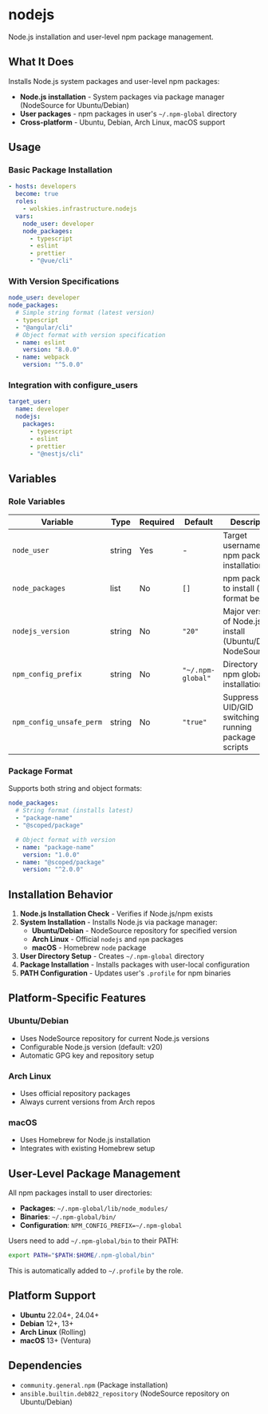 # nodejs

Node.js installation and user-level npm package management.

## What It Does

Installs Node.js system packages and user-level npm packages:
- **Node.js installation** - System packages via package manager (NodeSource for Ubuntu/Debian)
- **User packages** - npm packages in user's `~/.npm-global` directory
- **Cross-platform** - Ubuntu, Debian, Arch Linux, macOS support

## Usage

### Basic Package Installation
```yaml
- hosts: developers
  become: true
  roles:
    - wolskies.infrastructure.nodejs
  vars:
    node_user: developer
    node_packages:
      - typescript
      - eslint
      - prettier
      - "@vue/cli"
```

### With Version Specifications
```yaml
node_user: developer
node_packages:
  # Simple string format (latest version)
  - typescript
  - "@angular/cli"
  # Object format with version specification
  - name: eslint
    version: "8.0.0"
  - name: webpack
    version: "^5.0.0"
```

### Integration with configure_users
```yaml
target_user:
  name: developer
  nodejs:
    packages:
      - typescript
      - eslint
      - prettier
      - "@nestjs/cli"
```

## Variables

### Role Variables
| Variable                 | Type   | Required | Default           | Description                                                               |
|--------------------------|--------|----------|-------------------|---------------------------------------------------------------------------|
| `node_user`              | string | Yes      | -                 | Target username for npm package installation                              |
| `node_packages`          | list   | No       | `[]`              | npm packages to install (see format below)                                |
| `nodejs_version`         | string | No       | `"20"`            | Major version of Node.js to install (Ubuntu/Debian NodeSource)            |
| `npm_config_prefix`      | string | No       | `"~/.npm-global"` | Directory for npm global installations                                    |
| `npm_config_unsafe_perm` | string | No       | `"true"`          | Suppress UID/GID switching when running package scripts                   |

### Package Format
Supports both string and object formats:
```yaml
node_packages:
  # String format (installs latest)
  - "package-name"
  - "@scoped/package"

  # Object format with version
  - name: "package-name"
    version: "1.0.0"
  - name: "@scoped/package"
    version: "^2.0.0"
```

## Installation Behavior

1. **Node.js Installation Check** - Verifies if Node.js/npm exists
2. **System Installation** - Installs Node.js via package manager:
   - **Ubuntu/Debian** - NodeSource repository for specified version
   - **Arch Linux** - Official `nodejs` and `npm` packages
   - **macOS** - Homebrew `node` package
3. **User Directory Setup** - Creates `~/.npm-global` directory
4. **Package Installation** - Installs packages with user-local configuration
5. **PATH Configuration** - Updates user's `.profile` for npm binaries

## Platform-Specific Features

### Ubuntu/Debian
- Uses NodeSource repository for current Node.js versions
- Configurable Node.js version (default: v20)
- Automatic GPG key and repository setup

### Arch Linux
- Uses official repository packages
- Always current versions from Arch repos

### macOS
- Uses Homebrew for Node.js installation
- Integrates with existing Homebrew setup

## User-Level Package Management

All npm packages install to user directories:
- **Packages**: `~/.npm-global/lib/node_modules/`
- **Binaries**: `~/.npm-global/bin/`
- **Configuration**: `NPM_CONFIG_PREFIX=~/.npm-global`

Users need to add `~/.npm-global/bin` to their PATH:
```bash
export PATH="$PATH:$HOME/.npm-global/bin"
```

This is automatically added to `~/.profile` by the role.

## Platform Support

- **Ubuntu** 22.04+, 24.04+
- **Debian** 12+, 13+
- **Arch Linux** (Rolling)
- **macOS** 13+ (Ventura)

## Dependencies

- `community.general.npm` (Package installation)
- `ansible.builtin.deb822_repository` (NodeSource repository on Ubuntu/Debian)
